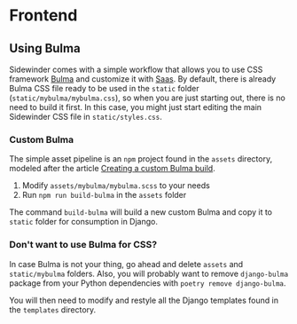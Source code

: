 # Frontend

## Using Bulma

Sidewinder comes with a simple workflow that allows you to use CSS framework [Bulma](https://bulma.io/) and customize it with [Saas](https://sass-lang.com/). By default, there is already Bulma CSS file ready to be used in the `static` folder (`static/mybulma/mybulma.css`), so when you are just starting out, there is no need to build it first. In this case, you might just start editing the main Sidewinder CSS file in `static/styles.css`.

### Custom Bulma

The simple asset pipeline is an `npm` project found in the `assets` directory, modeled after the article [Creating a custom Bulma build](https://stribny.name/blog/bulma-build/).

1. Modify `assets/mybulma/mybulma.scss` to your needs
2. Run `npm run build-bulma` in the `assets` folder

The command `build-bulma` will build a new custom Bulma and copy it to `static` folder for consumption in Django.

### Don't want to use Bulma for CSS?

In case Bulma is not your thing, go ahead and delete `assets` and `static/mybulma` folders. Also, you will probably want to remove `django-bulma` package from your Python dependencies with `poetry remove django-bulma`.

You will then need to modify and restyle all the Django templates found in the `templates` directory.